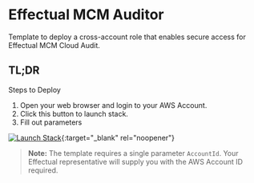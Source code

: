 # Effectual MCM Auditor

Template to deploy a cross-account role that enables secure access for Effectual MCM Cloud Audit.

## TL;DR

Steps to Deploy

1. Open your web browser and login to your AWS Account.
2. Click this button to launch stack.
3. Fill out parameters

[![Launch Stack](https://cdn.rawgit.com/buildkite/cloudformation-launch-stack-button-svg/master/launch-stack.svg)](https://console.aws.amazon.com/cloudformation/home#/stacks/new?stackName=effectual-mcm-auditor-role&templateURL=https://effectualinc.s3.amazonaws.com/mcm-auditor-role/mcm-auditor-role.yml){:target="_blank" rel="noopener"}

> **Note:** The template requires a single parameter `AccountId`. Your Effectual representative will supply you with the AWS Account ID required.
